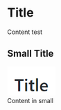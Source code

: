 # Title  

Content test

## Small Title  
![](https://github.com/ophwsjtu18/ohw19f/blob/master/student/swa/aaa.png)  
Content in small
